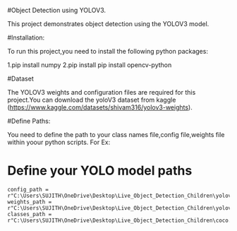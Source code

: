 #Object Detection using YOLOV3.

This project demonstrates object detection using the YOLOV3 model.

#Installation:

To run this project,you need to install the following python packages:

1.pip install numpy
2.pip install pip install opencv-python

#Dataset

The YOLOV3 weights and configuration files are required for this project.You can download the yoloV3 dataset from kaggle (https://www.kaggle.com/datasets/shivam316/yolov3-weights).

#Define Paths:

You need to define the path to your class names file,config file,weights file within yoour python scripts.
For Ex:
 # Define your YOLO model paths
    config_path = r"C:\Users\SUJITH\OneDrive\Desktop\Live_Object_Detection_Children\yolov3.cfg"
    weights_path = r"C:\Users\SUJITH\OneDrive\Desktop\Live_Object_Detection_Children\yolov3.weights"
    classes_path = r"C:\Users\SUJITH\OneDrive\Desktop\Live_Object_Detection_Children\coco.names"

